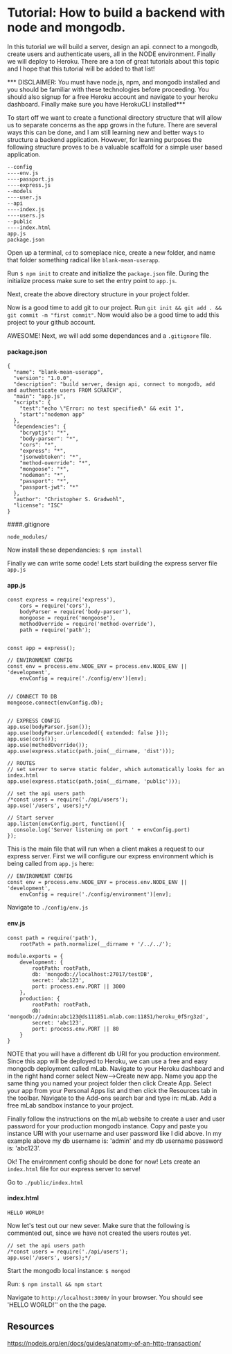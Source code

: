 # Tutorial: How to build a backend with node and mongodb.

In this tutorial we will build a server, design an api. connect to a mongodb, create users and authenticate users, all
in the NODE environment. Finally we will deploy to Heroku. There are a ton of great tutorials about this topic and I hope that this tutorial will be added to that
list!

*** DISCLAIMER: You must have node.js, npm, and mongodb installed and you should be familiar with these technologies
before proceeding. You should also signup for a free Heroku account and navigate to your heroku dashboard. Finally make sure you
have HerokuCLI installed***

To start off we want to create a functional directory structure that will allow us to separate concerns as the app
grows in the future. There are several ways this can be done, and I am still learning new and better ways to structure
a backend application. However, for learning purposes the following structure proves to be a valuable scaffold for a
simple user based application.

```
--config
----env.js
----passport.js
----express.js
--models
----user.js
--api
----index.js
----users.js
--public
----index.html
app.js
package.json
```
Open up a terminal, `cd` to someplace nice,  create a new folder, and name that folder something radical like `blank-mean-userapp`.

Run `$ npm init` to create and initialize the `package.json` file. During the initialize process make sure to set the entry
point to `app.js`.

Next, create the above directory structure in your project folder.

Now is a good time to add git to our project. Run `git init && git add . && git commit -m "first commit"`. Now would also be a
good time to add this project to your github account.

AWESOME! Next, we will add some dependances and a `.gitignore` file.

#### package.json

```
{
  "name": "blank-mean-userapp",
  "version": "1.0.0",
  "description": "build server, design api, connect to mongodb, add and authenticate users FROM SCRATCH",
  "main": "app.js",
  "scripts": {
    "test":"echo \"Error: no test specified\" && exit 1",
    "start":"nodemon app"
  },
  "dependencies": {
    "bcryptjs": "*",
    "body-parser": "*",
    "cors": "*",
    "express": "*",
    "jsonwebtoken": "*",
    "method-override": "*",
    "mongoose": "*",
    "nodemon": "*",
    "passport": "*",
    "passport-jwt": "*"
  },
  "author": "Christopher S. Gradwohl",
  "license": "ISC"
}
```

####.gitignore
```
node_modules/
```

Now install these dependancies: `$ npm install`

Finally we can write some code! Lets start building the express server file `app.js`
#### app.js
```
const express = require('express'),
    cors = require('cors'),
    bodyParser = require('body-parser'),
	mongoose = require('mongoose'),
    methodOverride = require('method-override'),
    path = require('path');


const app = express();

// ENVIRONMENT CONFIG
const env = process.env.NODE_ENV = process.env.NODE_ENV || 'development',
	envConfig = require('./config/env')[env];


// CONNECT TO DB
mongoose.connect(envConfig.db);


// EXPRESS CONFIG
app.use(bodyParser.json());
app.use(bodyParser.urlencoded({ extended: false }));
app.use(cors());
app.use(methodOverride());
app.use(express.static(path.join(__dirname, 'dist')));

// ROUTES
// set server to serve static folder, which automatically looks for an index.html
app.use(express.static(path.join(__dirname, 'public')));

// set the api users path
/*const users = require('./api/users');
app.use('/users', users);*/

// Start server
app.listen(envConfig.port, function(){
  console.log('Server listening on port ' + envConfig.port)
});

```

This is the main file that will run when a client makes a request to our express server. First we will configure
our express environment which is being called from `app.js` here:

```
// ENVIRONMENT CONFIG
const env = process.env.NODE_ENV = process.env.NODE_ENV || 'development',
	envConfig = require('./config/environment')[env];
```

Navigate to `./config/env.js`

#### env.js
```
const path = require('path'),
	rootPath = path.normalize(__dirname + '/../../');

module.exports = {
    development: {
        rootPath: rootPath,
        db: 'mongodb://localhost:27017/testDB',
        secret: 'abc123',
        port: process.env.PORT || 3000
    },
    production: {
        rootPath: rootPath,
        db: 'mongodb://admin:abc123@ds111851.mlab.com:11851/heroku_0f5rg3zd',
        secret: 'abc123',
        port: process.env.PORT || 80
    }
}
```
NOTE that you will have a different db URI for you production environment.
Since this app will be deployed to Heroku, we can use a free and easy mongodb deployment called mLab. Navigate
to your Heroku dashboard and in the right hand corner select New-->Create new app. Name you app the same thing
you named your project folder then click Create App. Select your app from your Personal Apps list and then
click the Resources tab in the toolbar. Navigate to the Add-ons search bar and type in: mLab. Add a free mLab
sandbox instance to your project.

Finally follow the instructions on the mLab website to create a user and user password for your production
mongodb instance. Copy and paste you instance URI with your username and user password like I did above.
In my example above my db username is: 'admin' and my db username password is: 'abc123'.

Ok! The environment config should be done for now! Lets create an `index.html` file for our express server to serve!

Go to `./public/index.html`

#### index.html
```
HELLO WORLD!
```

Now let's test out our new sever. Make sure that the following is commented out, since we have not created the users routes yet.
```
// set the api users path
/*const users = require('./api/users');
app.use('/users', users);*/
```

Start the mongodb local instance: `$ mongod`

Run: `$ npm install && npm start`

Navigate to `http://localhost:3000/` in your browser. You should see 'HELLO WORLD!'' on the the page.















## Resources

https://nodejs.org/en/docs/guides/anatomy-of-an-http-transaction/
